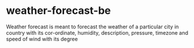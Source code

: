 # weather-forecast-be
Weather forecast is meant to forecast the weather of a particular city in country with its cor-ordinate, humidity, description, pressure, timezone and speed of wind with its degree
